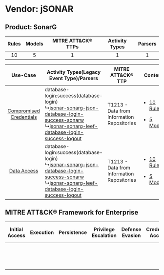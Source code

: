 Vendor: jSONAR
==============
Product: SonarG
---------------
| Rules | Models | MITRE ATT&CK® TTPs | Activity Types | Parsers |
|:-----:|:------:|:------------------:|:--------------:|:-------:|
|  10   |   5    |         1          |       1        |    1    |

|    Use-Case    | Activity Types(Legacy Event Type)/Parsers    | MITRE ATT&CK® TTP    | Content    |
|:----:| ---- | ---- | ---- |
| [Compromised Credentials](../../../UseCases/uc_compromised_credentials.md) |  database-login:success(database-login)<br> ↳[jsonar-sonarg-json-database-login-success-sonarw](Ps/pC_jsonarsonargjsondatabaseloginsuccesssonarw.md)<br> ↳[jsonar-sonarg-leef-database-login-success-logout](Ps/pC_jsonarsonargleefdatabaseloginsuccesslogout.md)<br> | T1213 - Data from Information Repositories<br> | [<ul><li>10 Rules</li></ul><ul><li>5 Models</li></ul>](RM/r_m_jsonar_sonarg_Compromised_Credentials.md) |
|    [Data Access](../../../UseCases/uc_data_access.md)    |  database-login:success(database-login)<br> ↳[jsonar-sonarg-json-database-login-success-sonarw](Ps/pC_jsonarsonargjsondatabaseloginsuccesssonarw.md)<br> ↳[jsonar-sonarg-leef-database-login-success-logout](Ps/pC_jsonarsonargleefdatabaseloginsuccesslogout.md)<br> | T1213 - Data from Information Repositories<br> | [<ul><li>10 Rules</li></ul><ul><li>5 Models</li></ul>](RM/r_m_jsonar_sonarg_Data_Access.md)    |

MITRE ATT&CK® Framework for Enterprise
--------------------------------------
| Initial Access | Execution | Persistence | Privilege Escalation | Defense Evasion | Credential Access | Discovery | Lateral Movement | Collection                                                                              | Command and Control | Exfiltration | Impact |
| -------------- | --------- | ----------- | -------------------- | --------------- | ----------------- | --------- | ---------------- | --------------------------------------------------------------------------------------- | ------------------- | ------------ | ------ |
|                |           |             |                      |                 |                   |           |                  | [Data from Information Repositories](https://attack.mitre.org/techniques/T1213)<br><br> |                     |              |        |
